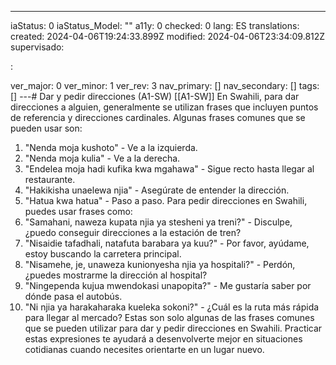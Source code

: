 ---
iaStatus: 0
iaStatus_Model: ""
a11y: 0
checked: 0
lang: ES
translations: 
created: 2024-04-06T19:24:33.899Z
modified: 2024-04-06T23:34:09.812Z
supervisado: 
 
: 
 
 
 
ver_major: 0
ver_minor: 1
ver_rev: 3
nav_primary: []
nav_secondary: []
tags: []
---# Dar y pedir direcciones (A1-SW)
[[A1-SW]]
En Swahili, para dar direcciones a alguien, generalmente se utilizan frases que incluyen puntos de referencia y direcciones cardinales. Algunas frases comunes que se pueden usar son:
1. "Nenda moja kushoto" - Ve a la izquierda.
2. "Nenda moja kulia" - Ve a la derecha.
3. "Endelea moja hadi kufika kwa mgahawa" - Sigue recto hasta llegar al restaurante.
4. "Hakikisha unaelewa njia" - Asegúrate de entender la dirección.
5. "Hatua kwa hatua" - Paso a paso.
Para pedir direcciones en Swahili, puedes usar frases como:
1. "Samahani, naweza kupata njia ya stesheni ya treni?" - Disculpe, ¿puedo conseguir direcciones a la estación de tren?
2. "Nisaidie tafadhali, natafuta barabara ya kuu?" - Por favor, ayúdame, estoy buscando la carretera principal.
3. "Nisamehe, je, unaweza kunionyesha njia ya hospitali?" - Perdón, ¿puedes mostrarme la dirección al hospital?
4. "Ningependa kujua mwendokasi unapopita?" - Me gustaría saber por dónde pasa el autobús.
5. "Ni njia ya harakaharaka kueleka sokoni?" - ¿Cuál es la ruta más rápida para llegar al mercado?
Estas son solo algunas de las frases comunes que se pueden utilizar para dar y pedir direcciones en Swahili. Practicar estas expresiones te ayudará a desenvolverte mejor en situaciones cotidianas cuando necesites orientarte en un lugar nuevo.